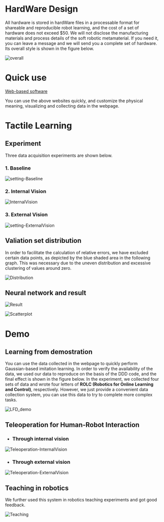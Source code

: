 # HardWare Design
All hardware is stored in hardWare files in a processable format for shareable and reproducible robot learning, and the cost of a set of hardware does not exceed $50. We will not disclose the manufacturing materials and process details of the soft  robotic metamaterial.  If you need it, you can leave a message and we will send you a complete set of hardware. Its overall style is shown in the figure below.

![overall](readmeMaterial/overall.jpg)

# Quick use
[Web-based software](https://me336.asyst.design/CustomSetting.html)

You can use the above websites quickly, and customize the physical meaning, visualizing and collecting data in the webpage.

# Tactile Learning

## Experiment

Three data acquisition experiments are shown below.

### 1. Baseline

![setting-Baseline](readmeMaterial/setting-Baseline.png)

### 2. Internal Vision

![InternalVision](readmeMaterial/InternalVision.png)

### 3. External Vision

![setting-ExternalVision](readmeMaterial/setting-ExternalVision.jpeg)

## Valiation set distribution

In order to facilitate the calculation of relative errors, we have excluded certain data points, as depicted by the blue shaded area in the following graph. This was necessary due to the uneven distribution and excessive clustering of values around zero.

![Distribution](readmeMaterial/Distribution.png)

## Neural network and result

![Result](readmeMaterial/Result.png)

![Scatterplot](readmeMaterial/Scatterplot.png)

# Demo

## Learning from demostration
You can use the data collected in the webpage to quickly perform Gaussian-based imitation learning. In order to verify the availability of the data, we used our data to reproduce on the basis of the DDD code, and the final effect is shown in the figure below. In the experiment, we collected four sets of data and wrote four letters of **ROLC (Robotics for Online Learning** 
**and Control)**, respectively. However, we just provide a convenient data collection system, you can use this data to try to complete more complex tasks.

![LFD_demo](readmeMaterial/LFDtest.png)

## **Teleoperation for Human-Robot Interaction**

- ### Through internal vision 

![Teleoperation-InternalVision](readmeMaterial/Teleoperation-InternalVision.png)

- ### Through external vision

![Teleoperation-ExternalVision](readmeMaterial/Teleoperation-ExternalVision.png)


## Teaching in robotics 

We further used this system in robotics teaching experiments and got good feedback.

![Teaching](readmeMaterial/Teaching.png)